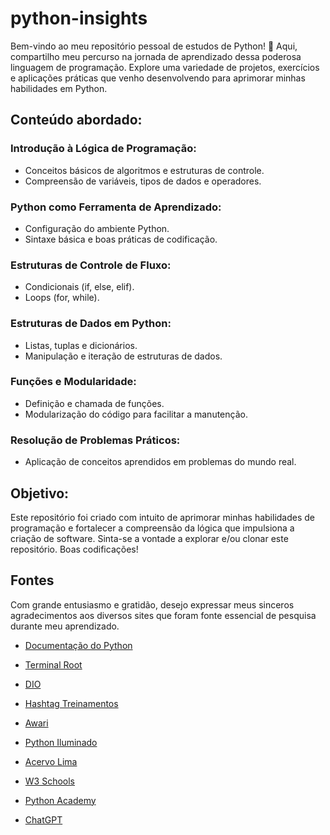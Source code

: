 # python-insights
Bem-vindo ao meu repositório pessoal de estudos de Python! 🐍 Aqui, compartilho meu percurso na jornada de aprendizado dessa poderosa linguagem de programação. Explore uma variedade de projetos, exercícios e aplicações práticas que venho desenvolvendo para aprimorar minhas habilidades em Python.

## Conteúdo abordado:
### Introdução à Lógica de Programação:
* Conceitos básicos de algoritmos e estruturas de controle.<br>
* Compreensão de variáveis, tipos de dados e operadores.<br>

### Python como Ferramenta de Aprendizado:
* Configuração do ambiente Python.<br>
* Sintaxe básica e boas práticas de codificação.<br>

### Estruturas de Controle de Fluxo:
* Condicionais (if, else, elif).<br>
* Loops (for, while).<br>

### Estruturas de Dados em Python:
* Listas, tuplas e dicionários.<br>
* Manipulação e iteração de estruturas de dados.<br>

### Funções e Modularidade:
* Definição e chamada de funções.<br>
* Modularização do código para facilitar a manutenção.<br>

### Resolução de Problemas Práticos:
* Aplicação de conceitos aprendidos em problemas do mundo real.<br>

## Objetivo:
Este repositório foi criado com intuito de aprimorar minhas habilidades de programação e fortalecer a compreensão da lógica que impulsiona a criação de software. Sinta-se a vontade a explorar e/ou clonar este repositório. Boas codificações!

## Fontes
Com grande entusiasmo e gratidão, desejo expressar meus sinceros agradecimentos aos diversos sites que foram fonte essencial de pesquisa durante meu aprendizado.

* [Documentação do Python](https://docs.python.org/3/)

* [Terminal Root](https://terminalroot.com.br/)

* [DIO](https://www.dio.me/)

* [Hashtag Treinamentos](https://www.hashtagtreinamentos.com/)

* [Awari](https://awari.com.br/)

* [Python Iluminado](https://pythoniluminado.netlify.app/)

* [Acervo Lima](https://acervolima.com/)

* [W3 Schools](https://www.w3schools.com/)

* [Python Academy](https://pythonacademy.com.br/)

* [ChatGPT](https://chat.openai.com/)